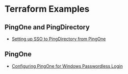 # Terraform Examples

## PingOne and PingDirectory

* [Setting up SSO to PingDirectory from PingOne](./sso-to-pingdirectory-from-pingone)

## PingOne

* [Configuring PingOne for Windows Passwordless Login](./pingone-workforce-windows-passwordless-login)
